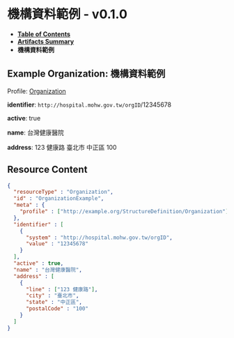 # 機構資料範例 - v0.1.0

* [**Table of Contents**](toc.md)
* [**Artifacts Summary**](artifacts.md)
* **機構資料範例**

## Example Organization: 機構資料範例

Profile: [Organization](StructureDefinition-Organization.md)

**identifier**: `http://hospital.mohw.gov.tw/orgID`/12345678

**active**: true

**name**: 台灣健康醫院

**address**: 123 健康路 臺北市 中正區 100 



## Resource Content

```json
{
  "resourceType" : "Organization",
  "id" : "OrganizationExample",
  "meta" : {
    "profile" : ["http://example.org/StructureDefinition/Organization"]
  },
  "identifier" : [
    {
      "system" : "http://hospital.mohw.gov.tw/orgID",
      "value" : "12345678"
    }
  ],
  "active" : true,
  "name" : "台灣健康醫院",
  "address" : [
    {
      "line" : ["123 健康路"],
      "city" : "臺北市",
      "state" : "中正區",
      "postalCode" : "100"
    }
  ]
}

```

